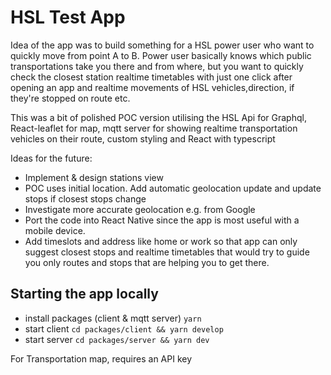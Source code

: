 # HSL Test App

Idea of the app was to build something for a HSL power user who want to quickly move from point A to B. Power user basically knows which public transportations take you there and from where, but you want to quickly check the closest station realtime timetables with just one click after opening an app and realtime movements of HSL vehicles,direction, if they're stopped on route etc.

This was a bit of polished POC version utilising the HSL Api for Graphql, React-leaflet for map, mqtt server for showing realtime transportation vehicles on their route, custom styling and React with typescript

Ideas for the future:

- Implement & design stations view
- POC uses initial location. Add automatic geolocation update and update stops if closest stops change
- Investigate more accurate geolocation e.g. from Google
- Port the code into React Native since the app is most useful with a mobile device.
- Add timeslots and address like home or work so that app can only suggest closest stops and realtime timetables that would try to guide you only routes and stops that are helping you to get there.

## Starting the app locally

- install packages (client & mqtt server) `yarn`
- start client `cd packages/client && yarn develop`
- start server `cd packages/server && yarn dev`

For Transportation map, requires an API key
